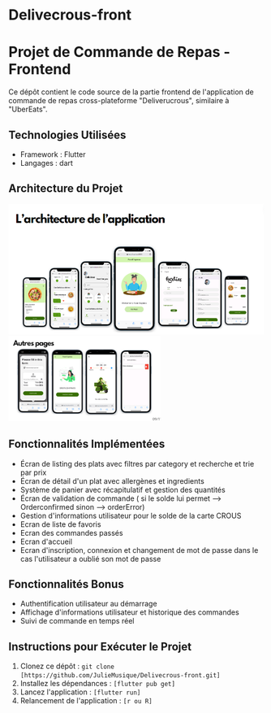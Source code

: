 # Delivecrous-front
# Projet de Commande de Repas  - Frontend

Ce dépôt contient le code source de la partie frontend de l'application de commande de repas cross-plateforme "Deliverucrous", similaire à "UberEats".

## Technologies Utilisées
- Framework : Flutter
- Langages : dart

## Architecture du Projet
![Capture d'écran](architectureApp.PNG)
![Capture d'écran](autrespages.PNG)

## Fonctionnalités Implémentées
- Écran de listing des plats avec filtres par category et recherche et trie par prix
- Écran de détail d'un plat avec allergènes et ingredients
- Système de panier avec récapitulatif et gestion des quantités
- Écran de validation de commande ( si le solde lui permet --> Orderconfirmed sinon --> orderError)
- Gestion d'informations utilisateur pour le solde de la carte CROUS
- Ecran de liste de favoris
- Ecran des commandes passés 
- Ecran d'accueil
- Ecran d'inscription, connexion et changement de mot de passe dans le cas l'utilisateur a oublié son mot  de passe 
## Fonctionnalités Bonus
- Authentification utilisateur au démarrage
- Affichage d'informations utilisateur et historique des commandes
- Suivi de commande en temps réel

## Instructions pour Exécuter le Projet
1. Clonez ce dépôt : `git clone [https://github.com/JulieMusique/Delivecrous-front.git]`
2. Installez les dépendances : `[flutter pub get]`
3. Lancez l'application : `[flutter run]`
4. Relancement de l'application : `[r ou R]`
